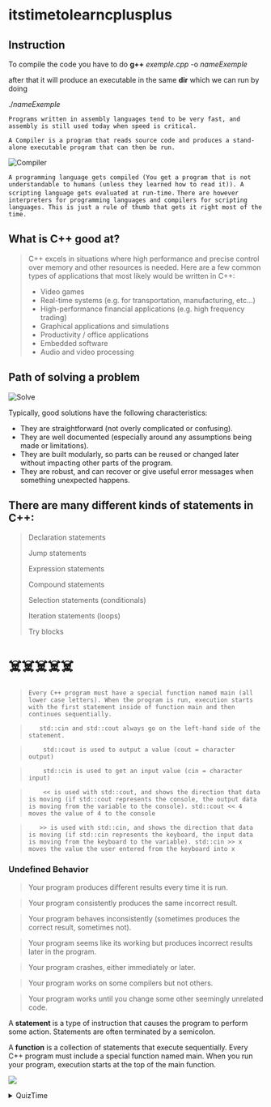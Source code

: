 # itstimetolearncplusplus

## Instruction 

To compile the code you have to do **g++** _exemple.cpp_ -o _nameExemple_

after that it will produce an executable in the same **dir** which we can run by doing 


./_nameExemple_


`Programs written in assembly languages tend to be very fast, and assembly is still used today when speed is critical.`

 `A Compiler is a program that reads source code and produces a stand-alone executable program that can then be run. `

 ![Compiler](https://www.learncpp.com/images/CppTutorial/Chapter0/Compiling-min.png)

 `A programming language gets compiled (You get a program that is not understandable to humans (unless they learned how to read it)). A scripting language gets evaluated at run-time.`
`There are however interpreters for programming languages and compilers for scripting languages. This is just a rule of thumb that gets it right most of the time.`

## What is C++ good at?

> C++ excels in situations where high performance and precise control over memory and other resources is needed. Here are a few common types of applications that most likely would be written in C++:
> * Video games
> * Real-time systems (e.g. for transportation, manufacturing, etc…)
> * High-performance financial applications (e.g. high frequency trading)
> * Graphical applications and simulations
> * Productivity / office applications
> * Embedded software
> * Audio and video processing
 


## Path of solving a problem

![Solve](https://www.learncpp.com/images/CppTutorial/Chapter0/Development-min.png)

Typically, good solutions have the following characteristics:

*    They are straightforward (not overly complicated or confusing).
*    They are well documented (especially around any assumptions being made or limitations).
*    They are built modularly, so parts can be reused or changed later without impacting other parts of the program.
*    They are robust, and can recover or give useful error messages when something unexpected happens.
## There are many different kinds of statements in C++:

>    Declaration statements
> 
>    Jump statements
> 
>    Expression statements
> 
>    Compound statements
> 
>    Selection statements (conditionals)
> 
>    Iteration statements (loops)
> 
>    Try blocks

#             ☠️☠️☠️☠️☠️

> `Every C++ program must have a special function named main (all lower case letters). When the program is run, execution starts with the first statement inside of function main and then continues sequentially.`

> `   std::cin and std::cout always go on the left-hand side of the statement.`

> `    std::cout is used to output a value (cout = character output)`

> `    std::cin is used to get an input value (cin = character input)`

> `    << is used with std::cout, and shows the direction that data is moving (if std::cout represents the console, the output data is moving from the variable to the console). std::cout << 4 moves the value of 4 to the console`

> `   >> is used with std::cin, and shows the direction that data is moving (if std::cin represents the keyboard, the input data is moving from the keyboard to the variable). std::cin >> x moves the value the user entered from the keyboard into x`


### Undefined Behavior



>    Your program produces different results every time it is run.

>    Your program consistently produces the same incorrect result.


>    Your program behaves inconsistently (sometimes produces the correct result, sometimes not).


>    Your program seems like its working but produces incorrect results later in the program.

>    Your program crashes, either immediately or later.

>    Your program works on some compilers but not others.

>    Your program works until you change some other seemingly unrelated code.


A **statement** is a type of instruction that causes the program to perform some action. Statements are often terminated by a semicolon.

A **function** is a collection of statements that execute sequentially. Every C++ program must include a special function named main. When you run your program, execution starts at the top of the main function.

![](https://www.learncpp.com/images/CppTutorial/Chapter2/ParametersReturn.png)


 <details>
<summary>QuizTime</summary>

### What is a statement?

` A statement is an instruction in a computer program that tells the computer to perform an action. `

### What is a function?

`A function is a collection of statements that executes sequentially. `

### What is the name of the function that all program must have?

`main`

### When a program is run, where does execution start?

`Execution starts with the first statement inside the main function. `

### What symbol are statements in C++ often ended with?

`The semicolon (;)`

### What is a syntax error?

`A syntax error is a compiler error that occurs at compile-time when your program violates the grammar rules of the C++ language. `

### What is the C++ Standard Library?

`A library file is a collection of precompiled code that has been “packaged up” for reuse in other programs. The C++ Standard Library is a library that ships with C++ that contains additional functionality to use in your programs. `

### What is data?

`Data is any sequence of symbols (numbers, letters, etc…) that can be interpreted to mean something. `

### What is a value?

`A value is a single piece of data stored in memory. `

### What is a variable?

`A variable is a named region of memory. `

### What is an identifier?

`An identifier is the name that a variable is accessed by. `

### What is a type?

`A type tells the program how to interpret a value in memory. `

### What is an integer?

`An integer is a number that can be written without a fractional component. `

### What is the difference between initialization and assignment?

`Initialization gives a variable a value at the point when it is created. Assignment gives a variable a value at some point after it is created. `

### What is an uninitialized variable? Why should you avoid using them?

` An uninitialized variable is a variable that has not been given a value by the program (generally through initialization or assignment). Using the value stored in an uninitialized variable will result in undefined behavior. `

### What is undefined behavior, and what can happen if you do something that exhibits undefined behavior?


`Undefined behavior is the result of executing code whose behavior is not well defined by the language. The result can be almost anything, including something that behaves correctly. `

</details>